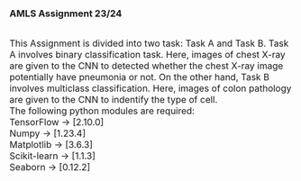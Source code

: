 ### **AMLS Assignment 23/24**
</br>
<font size = "3"> 
This Assignment is divided into two task: Task A and Task B. Task A involves binary classification task. Here, images of chest X-ray are given to the CNN to detected whether the chest X-ray image potentially have pneumonia or not. On the other hand, Task B involves multiclass classification. Here, images of colon pathology are given to the CNN to indentify the type of cell.
</br>
The following python modules are required: </br>
TensorFlow -> [2.10.0] </br>
Numpy -> [1.23.4] </br>
Matplotlib -> [3.6.3] </br>
Scikit-learn -> [1.1.3] </br>
Seaborn -> [0.12.2] </br>
</font>